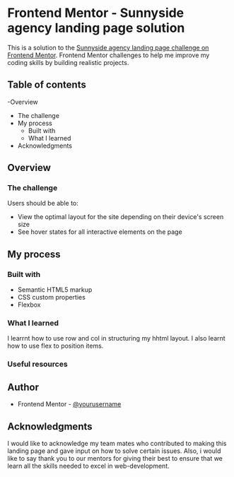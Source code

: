 # Frontend Mentor - Sunnyside agency landing page solution

This is a solution to the [Sunnyside agency landing page challenge on Frontend Mentor](https://www.frontendmentor.io/challenges/sunnyside-agency-landing-page-7yVs3B6ef). Frontend Mentor challenges to help me  improve my coding skills by building realistic projects.

## Table of contents
-Overview
  - The challenge
- My process
  - Built with
  - What I learned
- Acknowledgments



## Overview

### The challenge

Users should be able to:

- View the optimal layout for the site depending on their device's screen size
- See hover states for all interactive elements on the page


## My process

### Built with

- Semantic HTML5 markup
- CSS custom properties
- Flexbox


### What I learned


I learrnt how to use row and col in structuring my hhtml layout. I also learnt how to use flex to position items.

### Useful resources



## Author

- Frontend Mentor - [@yourusername](https://www.frontendmentor.io/profile/yourusername)



## Acknowledgments
I would like to acknowledge my team mates who contributed to making this landing page and gave input on how to solve certain issues. Also, i would like to say thank you to our mentors for giving their best to ensure that we learn all the skills needed to excel in web-development.
